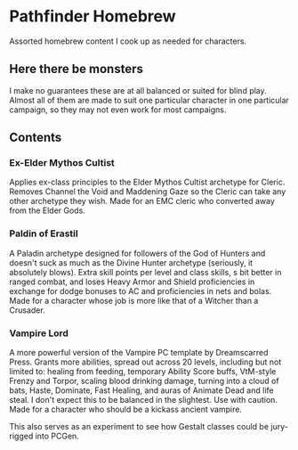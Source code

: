 # Pathfinder Homebrew
Assorted homebrew content I cook up as needed for characters.

## Here there be monsters
I make no guarantees these are at all balanced or suited for blind play. Almost all of them are made to suit one particular character in one particular campaign, so they may not even work for most campaigns.

## Contents
### Ex-Elder Mythos Cultist
Applies ex-class principles to the Elder Mythos Cultist archetype for Cleric. Removes Channel the Void and Maddening Gaze so the Cleric can take any other archetype they wish. Made for an EMC cleric who converted away from the Elder Gods. 

### Paldin of Erastil
A Paladin archetype designed for followers of the God of Hunters and doesn't suck as much as the Divine Hunter archetype (seriously, it absolutely blows). Extra skill points per level and class skills, s bit better in ranged combat, and loses Heavy Armor and Shield proficiencies in exchange for dodge bonuses to AC and proficiencies in nets and bolas. Made for a character whose job is more like that of a Witcher than a Crusader.

### Vampire Lord
A more powerful version of the Vampire PC template by Dreamscarred Press. Grants more abilities, spread out across 20 levels, including but not limited to: healing from feeding, temporary Ability Score buffs, VtM-style Frenzy and Torpor, scaling blood drinking damage, turning into a cloud of bats, Haste, Dominate, Fast Healing, and auras of Animate Dead and life steal. I don't expect this to be balanced in the slightest. Use with caution. Made for a character who should be a kickass ancient vampire.

This also serves as an experiment to see how Gestalt classes could be jury-rigged into PCGen.